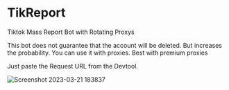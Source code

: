 # TikReport
Tiktok Mass Report Bot with Rotating Proxys

This bot does not guarantee that the account will be deleted. But increases the probability.
You can use it with proxies. Best with premium proxies

Just paste the Request URL from the Devtool.

![Screenshot 2023-03-21 183837](https://user-images.githubusercontent.com/57335221/226695362-307011da-ba06-4720-a024-9f7d3b1263bd.png)


